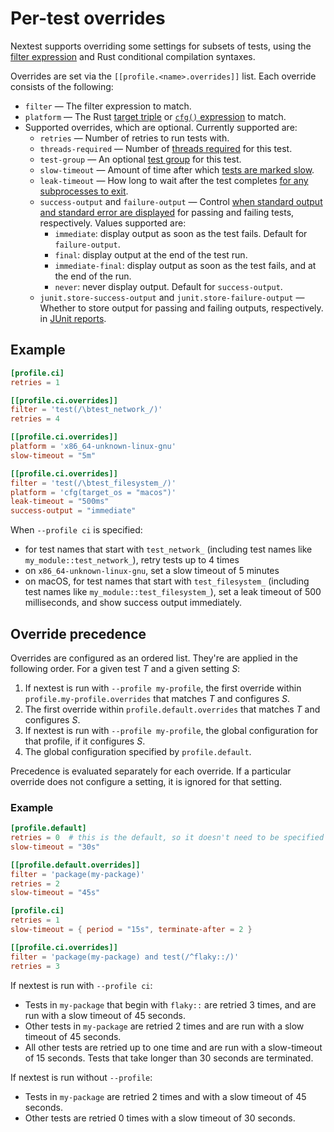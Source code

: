 # Per-test overrides

Nextest supports overriding some settings for subsets of tests, using the [filter expression](filter-expressions.md) and Rust conditional compilation syntaxes.

Overrides are set via the `[[profile.<name>.overrides]]` list. Each override consists of the following:
* `filter` — The filter expression to match.
* `platform` — The Rust [target triple](https://doc.rust-lang.org/beta/rustc/platform-support.html#platform-support) or [`cfg()` expression](https://doc.rust-lang.org/reference/conditional-compilation.html) to match.
* Supported overrides, which are optional. Currently supported are:
  * `retries` — Number of retries to run tests with.
  * `threads-required` — Number of [threads required](threads-required.md) for this test.
  * `test-group` — An optional [test group](test-groups.md) for this test.
  * `slow-timeout` — Amount of time after which [tests are marked slow](slow-tests.md).
  * `leak-timeout` — How long to wait after the test completes [for any subprocesses to exit](leaky-tests.md).
  * `success-output` and `failure-output` — Control [when standard output and standard error are displayed](other-options.md#--success-output-and---failure-output) for passing and failing tests, respectively. Values supported are:
    * `immediate`: display output as soon as the test fails. Default for `failure-output`.
    * `final`: display output at the end of the test run.
    * `immediate-final`: display output as soon as the test fails, and at the end of the run.
    * `never`: never display output. Default for `success-output`.
  * `junit.store-success-output` and `junit.store-failure-output` — Whether to store output for passing and failing outputs, respectively. in [JUnit reports](junit.md).

## Example

```toml
[profile.ci]
retries = 1

[[profile.ci.overrides]]
filter = 'test(/\btest_network_/)'
retries = 4

[[profile.ci.overrides]]
platform = 'x86_64-unknown-linux-gnu'
slow-timeout = "5m"

[[profile.ci.overrides]]
filter = 'test(/\btest_filesystem_/)'
platform = 'cfg(target_os = "macos")'
leak-timeout = "500ms"
success-output = "immediate"
```

When `--profile ci` is specified:
* for test names that start with `test_network_` (including test names like `my_module::test_network_`), retry tests up to 4 times
* on `x86_64-unknown-linux-gnu`, set a slow timeout of 5 minutes
* on macOS, for test names that start with `test_filesystem_` (including test names like `my_module::test_filesystem_`), set a leak timeout of 500 milliseconds, and show success output immediately.

## Override precedence

Overrides are configured as an ordered list. They're are applied in the following order. For a given test *T* and a given setting *S*:
1. If nextest is run with `--profile my-profile`, the first override within `profile.my-profile.overrides` that matches *T* and configures *S*.
2. The first override within `profile.default.overrides` that matches *T* and configures *S*.
3. If nextest is run with `--profile my-profile`, the global configuration for that profile, if it configures *S*.
4. The global configuration specified by `profile.default`.

Precedence is evaluated separately for each override. If a particular override does not configure a setting, it is ignored for that setting.

### Example

```toml
[profile.default]
retries = 0  # this is the default, so it doesn't need to be specified
slow-timeout = "30s"

[[profile.default.overrides]]
filter = 'package(my-package)'
retries = 2
slow-timeout = "45s"

[profile.ci]
retries = 1
slow-timeout = { period = "15s", terminate-after = 2 }

[[profile.ci.overrides]]
filter = 'package(my-package) and test(/^flaky::/)'
retries = 3
```

If nextest is run with `--profile ci`:
* Tests in `my-package` that begin with `flaky::` are retried 3 times, and are run with a slow timeout of 45 seconds.
* Other tests in `my-package` are retried 2 times and are run with a slow timeout of 45 seconds.
* All other tests are retried up to one time and are run with a slow-timeout of 15 seconds. Tests that take longer than 30 seconds are terminated.

If nextest is run without `--profile`:
* Tests in `my-package` are retried 2 times and with a slow timeout of 45 seconds.
* Other tests are retried 0 times with a slow timeout of 30 seconds.
